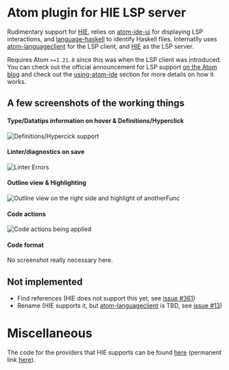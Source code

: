 # Atom plugin for HIE LSP server
Rudimentary support for [HIE](https://github.com/haskell/haskell-ide-engine), relies on [atom-ide-ui](https://atom.io/packages/atom-ide-ui) for displaying LSP interactions, and [language-haskell](https://atom.io/packages/language-haskell) to identify Haskell files. Internatlly uses [atom-languageclient](https://github.com/atom/atom-languageclient) for the LSP client, and [HIE](https://github.com/haskell/haskell-ide-engine) as the LSP server.

Requires Atom `>=1.21.0` since this was when the LSP client was introduced. You can check out the official announcement for LSP support [on the Atom blog](https://blog.atom.io/2017/09/12/announcing-atom-ide.html) and check out the [using-atom-ide](https://blog.atom.io/2017/09/12/announcing-atom-ide.html#using-atom-ide) section for more details on how it works.

## A few screenshots of the working things
#### Type/Datatips information on hover & Definitions/Hyperclick
![Definitions/Hypercick support](https://user-images.githubusercontent.com/1189998/30351887-6a3f4d70-9858-11e7-87ae-ab90be448023.png)

#### Linter/diagnostics on save
![Linter Errors](https://user-images.githubusercontent.com/1189998/30351907-7d3d585e-9858-11e7-9a2f-66a8a1582010.png)

#### Outline view & Highlighting
![Outline view on the right side and highlight of anotherFunc](https://user-images.githubusercontent.com/1189998/30351896-71e56dca-9858-11e7-85d7-1d90eee11807.png)

#### Code actions
![Code actions being applied](https://user-images.githubusercontent.com/1189998/32152232-092b5aaa-bd66-11e7-8b48-583f21a9231e.gif)

#### Code format
No screenshot really necessary here.

## Not implemented

- Find references (HIE does not support this yet, see [issue #361](https://github.com/haskell/haskell-ide-engine/issues/361))
- Rename (HIE supports it, but [atom-languageclient](https://github.com/atom/atom-languageclient#capabilities) is TBD, see [issue #13](https://github.com/atom/atom-languageclient/issues/13))

# Miscellaneous
The code for the providers that HIE supports can be found [here](https://github.com/haskell/haskell-ide-engine/blob/master/src/Haskell/Ide/Engine/Transport/LspStdio.hs#L758) (permanent link [here](https://github.com/haskell/haskell-ide-engine/blob/0e520cf8f93dbc6a41723bfc95c8c43f87fa6757/src/Haskell/Ide/Engine/Transport/LspStdio.hs#L758)).
